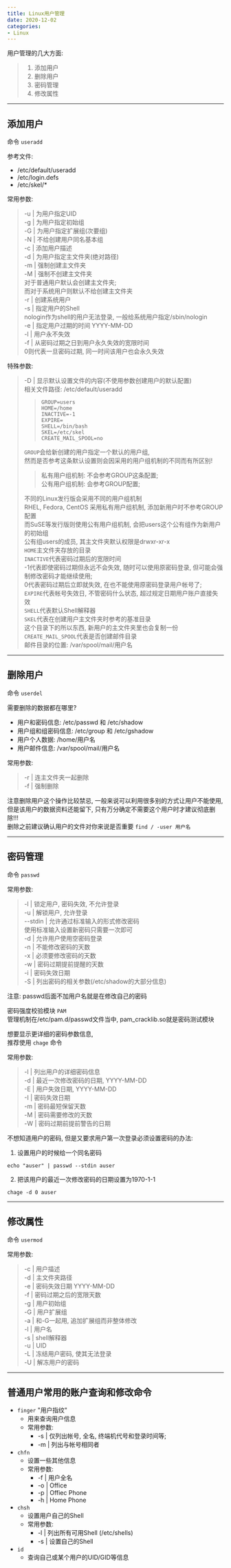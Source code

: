 ```yaml
---
title: Linux用户管理
date: 2020-12-02
categories:
- Linux
---
```


用户管理的几大方面:<br>

>1. 添加用户
>2. 删除用户
>3. 密码管理
>4. 修改属性

---

## 添加用户
命令 `useradd`<br>

参考文件:
* /etc/default/useradd
* /etc/login.defs
* /etc/skel/*

常用参数:<br>

>-u \| 为用户指定UID<br>
>-g \| 为用户指定初始组<br>
>-G \| 为用户指定扩展组(次要组)<br>
>-N \| 不给创建用户同名基本组<br>
>-c \| 添加用户描述<br>
>-d \| 为用户指定主文件夹(绝对路径)<br>
>-m \| 强制创建主文件夹<br>
>-M \| 强制不创建主文件夹<br>
>对于普通用户默认会创建主文件夹;<br>
>而对于系统用户则默认不给创建主文件夹<br>
>-r \| 创建系统用户<br>
>-s \| 指定用户的Shell<br>
>nologin作为shell的用户无法登录, 一般给系统用户指定/sbin/nologin<br>
>-e \| 指定用户过期的时间 YYYY-MM-DD<br>
>-l \| 用户永不失效<br>
>-f \| 从密码过期之日到用户永久失效的宽限时间<br>
>0则代表一旦密码过期, 同一时间该用户也会永久失效<br>

特殊参数:<br>

>-D \| 显示默认设置文件的内容(不使用参数创建用户的默认配置)<br>
>相关文件路径: /etc/default/useradd<br>
>
>>`GROUP=users`<br>
>>`HOME=/home`<br>
>>`INACTIVE=-1`<br>
>>`EXPIRE=`<br>
>>`SHELL=/bin/bash`<br>
>>`SKEL=/etc/skel`<br>
>>`CREATE_MAIL_SPOOL=no`<br>
>
>`GROUP`会给新创建的用户指定一个默认的用户组, <br>
>然而是否参考这条默认设置则会因采用的用户组机制的不同而有所区别!<br>
>
>>私有用户组机制: 不会参考GROUP这条配置;<br>
>>公有用户组机制: 会参考GROUP配置;<br>
>
>不同的Linux发行版会采用不同的用户组机制<br>
>RHEL, Fedora, CentOS 采用私有用户组机制, 添加新用户时不参考GROUP配置<br>
>而SuSE等发行版则使用公有用户组机制, 会把users这个公有组作为新用户的初始组<br>
>公有组users的成员, 其主文件夹默认权限是drwxr-xr-x<br>
>`HOME`主文件夹存放的目录<br>
>`INACTIVE`代表密码过期后的宽限时间<br>
>-1代表即使密码过期但永远不会失效, 随时可以使用原密码登录, 但可能会强制修改密码才能继续使用;<br>
>0代表密码过期后立即就失效, 在也不能使用原密码登录用户帐号了;<br>
>`EXPIRE`代表帐号失效日, 不管密码什么状态, 超过规定日期用户账户直接失效<br>
>`SHELL`代表默认Shell解释器<br>
>`SKEL`代表在创建用户主文件夹时参考的基准目录<br>
>这个目录下的所以东西, 新用户的主文件夹里也会复制一份<br>
>`CREATE_MAIL_SPOOL`代表是否创建邮件目录<br>
>邮件目录的位置: /var/spool/mail/用户名<br>

----

## 删除用户
命令 `userdel`<br>

需要删除的数据都在哪里?<br>
* 用户和密码信息: /etc/passwd 和 /etc/shadow
* 用户组和组密码信息: /etc/group 和 /etc/gshadow
* 用户个人数据: /home/用户名
* 用户邮件信息: /var/spool/mail/用户名

常用参数:<br>

>-r \| 连主文件夹一起删除<br>
>-f \| 强制删除<br>

注意删除用户这个操作比较禁忌, 一般来说可以利用很多别的方式让用户不能使用, 但是该用户的数据资料还能留下, 只有万分确定不需要这个用户时才建议彻底删除!!!<br>
删除之前建议确认用户的文件对你来说是否重要 `find / -user 用户名`<br>

----
## 密码管理

命令 `passwd`<br>

常用参数:<br>

>-l \| 锁定用户, 密码失效, 不允许登录<br>
>-u \| 解锁用户, 允许登录<br>
>\--stdin \| 允许通过标准输入的形式修改密码<br>
>使用标准输入设置新密码只需要一次即可<br>
>-d \| 允许用户使用空密码登录<br>
>-n \| 不能修改密码的天数<br>
>-x \| 必须要修改密码的天数<br>
>-w \| 密码过期提前提醒的天数<br>
>-i \| 密码失效日期<br>
>-S \| 列出密码的相关参数(/etc/shadow的大部分信息)<br>

注意: passwd后面不加用户名就是在修改自己的密码<br>

密码强度校验模块 `PAM`<br>
管理机制在/etc/pam.d/passwd文件当中, pam_cracklib.so就是密码测试模块<br>

想要显示更详细的密码参数信息, <br>
推荐使用 `chage` 命令<br>

常用参数:<br>

>-l \| 列出用户的详细密码信息<br>
>-d \| 最近一次修改密码的日期, YYYY-MM-DD<br>
>-E \| 用户失效日期, YYYY-MM-DD<br>
>-I \| 密码失效日期<br>
>-m \| 密码最短保留天数<br>
>-M \| 密码需要修改的天数<br>
>-W \| 密码过期前提前警告的日期<br>

不想知道用户的密码, 但是又要求用户第一次登录必须设置密码的办法:<br>
1. 设置用户的时候给一个同名密码
```shell
echo "auser" | passwd --stdin auser
```
2. 把该用户的最近一次修改密码的日期设置为1970-1-1
```shell
chage -d 0 auser
```

----
## 修改属性
命令 `usermod`<br>

常用参数:<br>

>-c \| 用户描述<br>
>-d \| 主文件夹路径<br>
>-e \| 密码失效日期 YYYY-MM-DD<br>
>-f \| 密码过期之后的宽限天数<br>
>-g \| 用户初始组<br>
>-G \| 用户扩展组<br>
>-a \| 和-G一起用, 追加扩展组而非整体修改<br>
>-l \| 用户名<br>
>-s \| shell解释器<br>
>-u \| UID<br>
>-L \| 冻结用户密码, 使其无法登录<br>
>-U \| 解冻用户的密码<br>

----

## 普通用户常用的账户查询和修改命令

* `finger` "用户指纹"
	* 用来查询用户信息
	* 常用参数:
		* -s \| 仅列出帐号, 全名, 终端机代号和登录时间等;
		* -m \| 列出与帐号相同者
* `chfn` 
	* 设置一些其他信息
	* 常用参数:
		* -f \| 用户全名
		* -o \| Office
		* -p \| Offiec Phone
		* -h \| Home Phone
* `chsh`
	* 设置用户自己的Shell
	* 常用参数:
		* -l \| 列出所有可用Shell (/etc/shells)
		* -s \| 设置自己的Shell
* `id`
	* 查询自己或某个用户的UID/GID等信息





